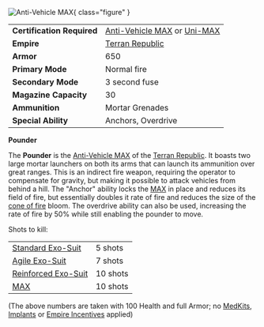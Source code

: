 ![ Anti-Vehicle
[MAX](../armor/Mechanized_Assault_Exo-Suit.md)](../images/PounderPicture.jpg){ class="figure" }

|                            |                                                                                                                                          |
| -------------------------- | ---------------------------------------------------------------------------------------------------------------------------------------- |
| **Certification Required** | [Anti-Vehicle MAX](<../certifications/Anti-Vehicle_MAX_(Certification).md>) or [Uni-MAX](<../certifications/Uni-MAX_(Certification).md>) |
| **Empire**                 | [Terran Republic](../etc/Terran_Republic.md)                                                                                             |
| **Armor**                  | 650                                                                                                                                      |
| **Primary Mode**           | Normal fire                                                                                                                              |
| **Secondary Mode**         | 3 second fuse                                                                                                                            |
| **Magazine Capacity**      | 30                                                                                                                                       |
| **Ammunition**             | Mortar Grenades                                                                                                                          |
| **Special Ability**        | Anchors, Overdrive                                                                                                                       |

**Pounder**

The **Pounder** is the
[Anti-Vehicle MAX](<../certifications/Anti-Vehicle_MAX_(Certification).md>) of
the [Terran Republic](../etc/Terran_Republic.md). It boasts two large mortar
launchers on both its arms that can launch its ammunition over great ranges.
This is an indirect fire weapon, requiring the operator to compensate for
gravity, but making it possible to attack vehicles from behind a hill. The
"Anchor" ability locks the [MAX](../armor/Mechanized_Assault_Exo-Suit.md) in
place and reduces its field of fire, but essentially doubles it rate of fire and
reduces the size of the [cone of fire](../terminology/Cone_of_fire.md) bloom.
The overdrive ability can also be used, increasing the rate of fire by 50% while
still enabling the pounder to move.

Shots to kill:

|                                                |          |
| ---------------------------------------------- | -------- |
| [Standard Exo-Suit](Standard_Exo-Suit.md)      | 5 shots  |
| [Agile Exo-Suit](Agile_Exo-Suit.md)            | 7 shots  |
| [Reinforced Exo-Suit](Reinforced_Exo-Suit.md)  | 10 shots |
| [MAX](../armor/Mechanized_Assault_Exo-Suit.md) | 10 shots |

(The above numbers are taken with 100 Health and full Armor; no
[MedKits](../items/MedKit.md), [Implants](../implants/Implants.md) or
[Empire Incentives](../etc/Empire_Incentives.md) applied)
